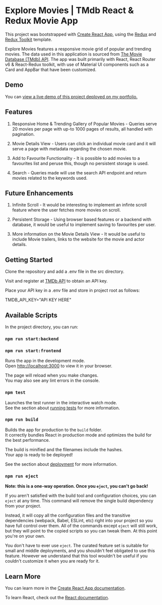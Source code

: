 # Explore Movies | TMdb React & Redux Movie App

This project was bootstrapped with [Create React App](https://github.com/facebook/create-react-app), using the [Redux](https://redux.js.org/) and [Redux Toolkit](https://redux-toolkit.js.org/) template.

Explore Movies features a responsive movie grid of popular and trending movies. The data used in this application is sourced from [The Movie Database (TMdb) API](https://developers.themoviedb.org/3). The app was built primarily with React, React Router v6 & React-Redux toolkit, with use of Material UI components such as a Card and AppBar that have been customized.

## Demo

You can [view a live demo of this project deployed on my portfolio.](https://exploremovies.app/)

## Features

1. Responsive Home & Trending Gallery of Popular Movies - Queries serve 20 movies per page with up-to 1000 pages of results, all handled with pagination.

2. Movie Details View - Users can click an individual movie card and it will serve a page with metadata regarding the chosen movie.

3. Add to Favourite Functionality - It is possible to add movies to a favourites list and peruse this, though no persistent storage is used.

4. Search - Queries made will use the search API endpoint and return movies related to the keywords used.

## Future Enhancements

1. Infinite Scroll - It would be interesting to implement an infinte scroll feature where the user fetches more movies on scroll.

2. Persistent Storage - Using browser based features or a backend with database, it would be useful to implement saving to favourites per user. 

3. More information on the Movie Details View - It would be useful to include Movie trailers, links to the website for the movie and actor details.

## Getting Started

Clone the repository and add a .env file in the src directory.

Visit and register at [TMDb API](https://developers.themoviedb.org/3/getting-started/introduction) to obtain an API key.

Place your API key in a .env file and store in project root as follows:

TMDB_API_KEY="API KEY HERE"

## Available Scripts

In the project directory, you can run:

### `npm run start:backend` 
### `npm run start:frontend`

Runs the app in the development mode.\
Open [http://localhost:3000](http://localhost:3000) to view it in your browser.

The page will reload when you make changes.\
You may also see any lint errors in the console.

### `npm test`

Launches the test runner in the interactive watch mode.\
See the section about [running tests](https://facebook.github.io/create-react-app/docs/running-tests) for more information.

### `npm run build`

Builds the app for production to the `build` folder.\
It correctly bundles React in production mode and optimizes the build for the best performance.

The build is minified and the filenames include the hashes.\
Your app is ready to be deployed!

See the section about [deployment](https://facebook.github.io/create-react-app/docs/deployment) for more information.

### `npm run eject`

**Note: this is a one-way operation. Once you `eject`, you can't go back!**

If you aren't satisfied with the build tool and configuration choices, you can `eject` at any time. This command will remove the single build dependency from your project.

Instead, it will copy all the configuration files and the transitive dependencies (webpack, Babel, ESLint, etc) right into your project so you have full control over them. All of the commands except `eject` will still work, but they will point to the copied scripts so you can tweak them. At this point you're on your own.

You don't have to ever use `eject`. The curated feature set is suitable for small and middle deployments, and you shouldn't feel obligated to use this feature. However we understand that this tool wouldn't be useful if you couldn't customize it when you are ready for it.

## Learn More

You can learn more in the [Create React App documentation](https://facebook.github.io/create-react-app/docs/getting-started).

To learn React, check out the [React documentation](https://reactjs.org/).
